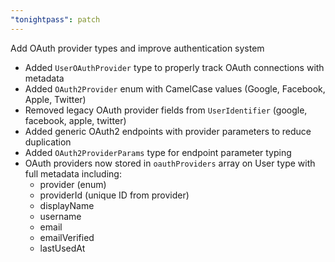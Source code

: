 ```yaml
---
"tonightpass": patch
---
```


Add OAuth provider types and improve authentication system

- Added `UserOAuthProvider` type to properly track OAuth connections with metadata
- Added `OAuth2Provider` enum with CamelCase values (Google, Facebook, Apple, Twitter)
- Removed legacy OAuth provider fields from `UserIdentifier` (google, facebook, apple, twitter)
- Added generic OAuth2 endpoints with provider parameters to reduce duplication
- Added `OAuth2ProviderParams` type for endpoint parameter typing
- OAuth providers now stored in `oauthProviders` array on User type with full metadata including:
  - provider (enum)
  - providerId (unique ID from provider)
  - displayName
  - username
  - email
  - emailVerified
  - lastUsedAt
